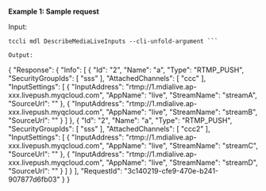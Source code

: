 **Example 1: Sample request**



Input: 

```
tccli mdl DescribeMediaLiveInputs --cli-unfold-argument ```

Output: 
```
{
    "Response": {
        "Info": [
            {
                "Id": "2",
                "Name": "a",
                "Type": "RTMP_PUSH",
                "SecurityGroupIds": [
                    "sss"
                ],
                "AttachedChannels": [
                    "ccc"
                ],
                "InputSettings": [
                    {
                        "InputAddress": "rtmp://1.mdialive.ap-xxx.livepush.myqcloud.com",
                        "AppName": "live",
                        "StreamName": "streamA",
                        "SourceUrl": ""
                    },
                    {
                        "InputAddress": "rtmp://1.mdialive.ap-xxx.livepush.myqcloud.com",
                        "AppName": "live",
                        "StreamName": "streamB",
                        "SourceUrl": ""
                    }
                ]
            },
            {
                "Id": "2",
                "Name": "a",
                "Type": "RTMP_PUSH",
                "SecurityGroupIds": [
                    "sss"
                ],
                "AttachedChannels": [
                    "ccc2"
                ],
                "InputSettings": [
                    {
                        "InputAddress": "rtmp://1.mdialive.ap-xxx.livepush.myqcloud.com",
                        "AppName": "live",
                        "StreamName": "streamC",
                        "SourceUrl": ""
                    },
                    {
                        "InputAddress": "rtmp://1.mdialive.ap-xxx.livepush.myqcloud.com",
                        "AppName": "live",
                        "StreamName": "streamD",
                        "SourceUrl": ""
                    }
                ]
            }
        ],
        "RequestId": "3c140219-cfe9-470e-b241-907877d6fb03"
    }
}
```

